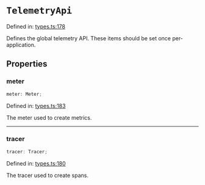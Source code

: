 # `TelemetryApi`

Defined in: [types.ts:178](https://github.com/adobe/commerce-integration-starter-kit/blob/dc8e8d16862bde414fa630722c6f5b2fafb02d6d/packages/aio-sk-lib-telemetry/source/types.ts#L178)

Defines the global telemetry API. These items should be set once per-application.

## Properties

### meter

```ts
meter: Meter;
```

Defined in: [types.ts:183](https://github.com/adobe/commerce-integration-starter-kit/blob/dc8e8d16862bde414fa630722c6f5b2fafb02d6d/packages/aio-sk-lib-telemetry/source/types.ts#L183)

The meter used to create metrics.

---

### tracer

```ts
tracer: Tracer;
```

Defined in: [types.ts:180](https://github.com/adobe/commerce-integration-starter-kit/blob/dc8e8d16862bde414fa630722c6f5b2fafb02d6d/packages/aio-sk-lib-telemetry/source/types.ts#L180)

The tracer used to create spans.
